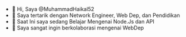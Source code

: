 - 👋 Hi, Saya @MuhammadHaikal52
- 👀 Saya tertarik dengan Network Engineer, Web Dep, dan Pendidikan
- 🌱 Saat Ini saya sedang Belajar Mengenai Node.Js dan API
- 💞️ Saya sangat ingin berkolaborasi mengenai WebDep


<!---
MuhammadHaikal52/MuhammadHaikal52 is a ✨ special ✨ repository because its `README.md` (this file) appears on your GitHub profile.
You can click the Preview link to take a look at your changes.
--->
